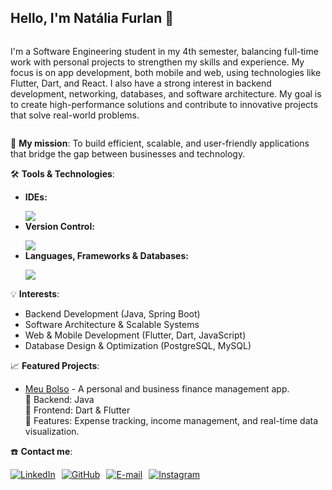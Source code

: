 <h2>
    <strong>Hello, I'm Natália Furlan 👋</strong>
</h2>

<div style="display: flex; align-items: flex-start; justify-content: start;"> 
  <div>
    <p>
      I'm a Software Engineering student in my 4th semester, balancing full-time work with personal projects to strengthen my skills and experience.
      My focus is on app development, both mobile and web, using technologies like Flutter, Dart, and React. 
      I also have a strong interest in backend development, networking, databases, and software architecture.
      My goal is to create high-performance solutions and contribute to innovative projects that solve real-world problems.
    </p>
  </div>
</div>

<p>
  🚀 <strong>My mission</strong>: To build efficient, scalable, and user-friendly applications that bridge the gap between businesses and technology.
</p>

<p>
  🛠️ <strong>Tools & Technologies</strong>:
</p>

<ul>
  <li><strong>IDEs:</strong> 
    <p></p>
    <a href="https://skillicons.dev">
      <img src="https://skillicons.dev/icons?i=vscode,eclipse,sublime,androidstudio" />
    </a>
  </li>
  <li><strong>Version Control:</strong> 
    <p></p>
    <a href="https://skillicons.dev">
      <img src="https://skillicons.dev/icons?i=git,bitbucket" />
    </a>
  </li>
  <li><strong>Languages, Frameworks & Databases:</strong> 
    <p></p>
    <a href="https://skillicons.dev">
      <img src="https://skillicons.dev/icons?i=java,postgresql,react,angular,dart,flutter,html,css" />
    </a>
  </li>
</ul>

<p>
  💡 <strong>Interests</strong>:
  <ul>
    <li>Backend Development (Java, Spring Boot)</li>
    <li>Software Architecture & Scalable Systems</li>
    <li>Web & Mobile Development (Flutter, Dart, JavaScript)</li>
    <li>Database Design & Optimization (PostgreSQL, MySQL)</li>
  </ul>
</p>

<p>
  📈 <strong>Featured Projects</strong>:
  <ul>
    <li>
      <a href="https://github.com/NataliaFurlan/meu_bolso">Meu Bolso</a> - A personal and business finance management app.  
      <br>🔹 Backend: Java
      <br>🔹 Frontend: Dart & Flutter  
      <br>🔹 Features: Expense tracking, income management, and real-time data visualization.  
    </li>
  </ul>
</p>

<p>
  ☎️ <strong>Contact me</strong>:
</p>

<div style="display: flex; flex-wrap: wrap; gap: 10px;">
  <a href="https://www.linkedin.com/in/nataliafurlan/" target="_blank">
    <img src="https://img.shields.io/badge/linkedin-%2300acee.svg?color=0077B5&style=for-the-badge&logo=linkedin&logoColor=white" alt="LinkedIn">
  </a>

  <a href="https://github.com/NataliaFurlan" target="_blank">
    <img src="https://img.shields.io/badge/github-%2300acee.svg?color=181717&style=for-the-badge&logo=github&logoColor=white" alt="GitHub">
  </a>

  <a href="mailto:nataliafurlan88@gmail.com" target="_blank">
    <img src="https://img.shields.io/badge/gmail-%2300acee.svg?color=EA4335&style=for-the-badge&logo=gmail&logoColor=white" alt="E-mail">
  </a>

  <a href="https://www.instagram.com/nataliacardosofurlan/" target="_blank">
    <img src="https://img.shields.io/badge/instagram-%2300acee.svg?color=E4405F&style=for-the-badge&logo=instagram&logoColor=white" alt="Instagram">
  </a>
</div>
